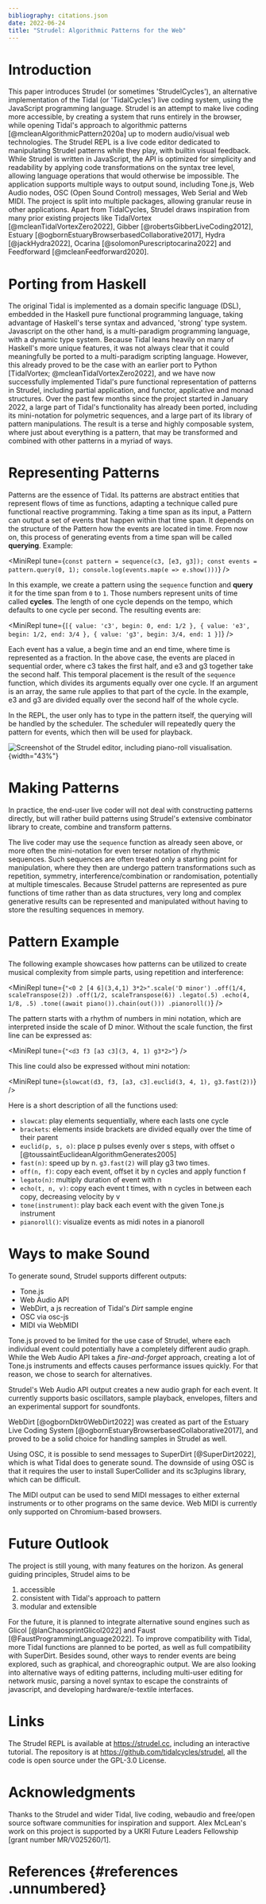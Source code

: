 ```yaml
---
bibliography: citations.json
date: 2022-06-24
title: "Strudel: Algorithmic Patterns for the Web"
---
```


# Introduction

This paper introduces Strudel (or sometimes 'StrudelCycles'), an
alternative implementation of the Tidal (or 'TidalCycles') live coding
system, using the JavaScript programming language. Strudel is an attempt
to make live coding more accessible, by creating a system that runs
entirely in the browser, while opening Tidal's approach to algorithmic
patterns [@mcleanAlgorithmicPattern2020a] up to modern audio/visual web
technologies. The Strudel REPL is a live code editor dedicated to
manipulating Strudel patterns while they play, with builtin visual
feedback. While Strudel is written in JavaScript, the API is optimized
for simplicity and readability by applying code transformations on the
syntax tree level, allowing language operations that would otherwise be
impossible. The application supports multiple ways to output sound,
including Tone.js, Web Audio nodes, OSC (Open Sound Control) messages,
Web Serial and Web MIDI. The project is split into multiple packages,
allowing granular reuse in other applications. Apart from TidalCycles,
Strudel draws inspiration from many prior existing projects like
TidalVortex [@mcleanTidalVortexZero2022], Gibber
[@robertsGibberLiveCoding2012], Estuary
[@ogbornEstuaryBrowserbasedCollaborative2017], Hydra [@jackHydra2022],
Ocarina [@solomonPurescriptocarina2022] and Feedforward
[@mcleanFeedforward2020].

# Porting from Haskell

The original Tidal is implemented as a domain specific language (DSL),
embedded in the Haskell pure functional programming language, taking
advantage of Haskell's terse syntax and advanced, 'strong' type system.
Javascript on the other hand, is a multi-paradigm programming language,
with a dynamic type system. Because Tidal leans heavily on many of
Haskell's more unique features, it was not always clear that it could
meaningfully be ported to a multi-paradigm scripting language. However,
this already proved to be the case with an earlier port to Python
\[TidalVortex; @mcleanTidalVortexZero2022\], and we have now
successfully implemented Tidal's pure functional representation of
patterns in Strudel, including partial application, and functor,
applicative and monad structures. Over the past few months since the
project started in January 2022, a large part of Tidal's functionality
has already been ported, including its mini-notation for polymetric
sequences, and a large part of its library of pattern manipulations. The
result is a terse and highly composable system, where just about
everything is a pattern, that may be transformed and combined with other
patterns in a myriad of ways.

# Representing Patterns

Patterns are the essence of Tidal. Its patterns are abstract entities
that represent flows of time as functions, adapting a technique called
pure functional reactive programming. Taking a time span as its input, a
Pattern can output a set of events that happen within that time span. It
depends on the structure of the Pattern how the events are located in
time. From now on, this process of generating events from a time span
will be called **querying**. Example:

<MiniRepl tune={`const pattern = sequence(c3, [e3, g3]);
const events = pattern.query(0, 1);
console.log(events.map(e => e.show()))`} />

In this example, we create a pattern using the `sequence` function and
**query** it for the time span from `0` to `1`. Those numbers represent
units of time called **cycles**. The length of one cycle depends on the
tempo, which defaults to one cycle per second. The resulting events are:

<MiniRepl tune={`[{ value: 'c3', begin: 0, end: 1/2 },
{ value: 'e3', begin: 1/2, end: 3/4 },
{ value: 'g3', begin: 3/4, end: 1 }]`} />

Each event has a value, a begin time and an end time, where time is
represented as a fraction. In the above case, the events are placed in
sequential order, where c3 takes the first half, and e3 and g3 together
take the second half. This temporal placement is the result of the
`sequence` function, which divides its arguments equally over one cycle.
If an argument is an array, the same rule applies to that part of the
cycle. In the example, e3 and g3 are divided equally over the second
half of the whole cycle.

In the REPL, the user only has to type in the pattern itself, the
querying will be handled by the scheduler. The scheduler will repeatedly
query the pattern for events, which then will be used for playback.

![Screenshot of the Strudel editor, including piano-roll
visualisation.](images/strudel-screenshot.png){width="43%"}

# Making Patterns

In practice, the end-user live coder will not deal with constructing
patterns directly, but will rather build patterns using Strudel's
extensive combinator library to create, combine and transform patterns.

The live coder may use the `sequence` function as already seen above, or
more often the mini-notation for even terser notation of rhythmic
sequences. Such sequences are often treated only a starting point for
manipulation, where they then are undergo pattern transformations such
as repetition, symmetry, interference/combination or randomisation,
potentially at multiple timescales. Because Strudel patterns are
represented as pure functions of time rather than as data structures,
very long and complex generative results can be represented and
manipulated without having to store the resulting sequences in memory.

# Pattern Example

The following example showcases how patterns can be utilized to create
musical complexity from simple parts, using repetition and interference:

<MiniRepl tune={`"<0 2 [4 6](3,4,1) 3*2>".scale('D minor')
.off(1/4, scaleTranspose(2))
.off(1/2, scaleTranspose(6))
.legato(.5)
.echo(4, 1/8, .5)
.tone((await piano()).chain(out()))
.pianoroll()`} />

The pattern starts with a rhythm of numbers in mini notation, which are
interpreted inside the scale of D minor. Without the scale function, the
first line can be expressed as:

<MiniRepl tune={`"<d3 f3 [a3 c3](3, 4, 1) g3*2>"`} />

This line could also be expressed without mini notation:

<MiniRepl tune={`slowcat(d3, f3, [a3, c3].euclid(3, 4, 1), g3.fast(2))`} />

Here is a short description of all the functions used:

-   `slowcat`: play elements sequentially, where each lasts one cycle
-   `brackets`: elements inside brackets are divided equally over the
    time of their parent
-   `euclid(p, s, o)`: place p pulses evenly over s steps, with offset o
    [@toussaintEuclideanAlgorithmGenerates2005]
-   `fast(n)`: speed up by n. `g3.fast(2)` will play g3 two times.
-   `off(n, f)`: copy each event, offset it by n cycles and apply
    function f
-   `legato(n)`: multiply duration of event with n
-   `echo(t, n, v)`: copy each event t times, with n cycles in between
    each copy, decreasing velocity by v
-   `tone(instrument)`: play back each event with the given Tone.js
    instrument
-   `pianoroll()`: visualize events as midi notes in a pianoroll

# Ways to make Sound

To generate sound, Strudel supports different outputs:

-   Tone.js
-   Web Audio API
-   WebDirt, a js recreation of Tidal's *Dirt* sample engine
-   OSC via osc-js
-   MIDI via WebMIDI

Tone.js proved to be limited for the use case of Strudel, where each
individual event could potentially have a completely different audio
graph. While the Web Audio API takes a *fire-and-forget* approach,
creating a lot of Tone.js instruments and effects causes performance
issues quickly. For that reason, we chose to search for alternatives.

Strudel's Web Audio API output creates a new audio graph for each event.
It currently supports basic oscillators, sample playback, envelopes,
filters and an experimental support for soundfonts.

WebDirt [@ogbornDktr0WebDirt2022] was created as part of the Estuary
Live Coding System [@ogbornEstuaryBrowserbasedCollaborative2017], and
proved to be a solid choice for handling samples in Strudel as well.

Using OSC, it is possible to send messages to SuperDirt
[@SuperDirt2022], which is what Tidal does to generate sound. The
downside of using OSC is that it requires the user to install
SuperCollider and its sc3plugins library, which can be difficult.

The MIDI output can be used to send MIDI messages to either external
instruments or to other programs on the same device. Web MIDI is
currently only supported on Chromium-based browsers.

# Future Outlook

The project is still young, with many features on the horizon. As
general guiding principles, Strudel aims to be

1.  accessible
2.  consistent with Tidal's approach to pattern
3.  modular and extensible

For the future, it is planned to integrate alternative sound engines
such as Glicol [@lanChaosprintGlicol2022] and Faust
[@FaustProgrammingLanguage2022]. To improve compatibility with Tidal,
more Tidal functions are planned to be ported, as well as full
compatibility with SuperDirt. Besides sound, other ways to render events
are being explored, such as graphical, and choreographic output. We are
also looking into alternative ways of editing patterns, including
multi-user editing for network music, parsing a novel syntax to escape
the constraints of javascript, and developing hardware/e-textile
interfaces.

# Links

The Strudel REPL is available at <https://strudel.cc>,
including an interactive tutorial. The repository is at
<https://github.com/tidalcycles/strudel>, all the code is open source
under the GPL-3.0 License.

# Acknowledgments

Thanks to the Strudel and wider Tidal, live coding, webaudio and
free/open source software communities for inspiration and support. Alex
McLean's work on this project is supported by a UKRI Future Leaders
Fellowship \[grant number MR/V025260/1\].

# References {#references .unnumbered}
